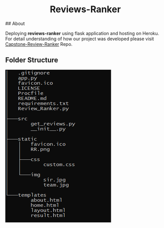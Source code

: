 <h1 align="center">Reviews-Ranker</h1>
## About

Deploying **reviews-ranker** using flask application and hosting on Heroku. For detail understanding of how our project was developed please visit [Capstone-Review-Ranker](https://github.com/veeravignesh1/Capstone-Reviews-Ranker) Repo.

## Folder Structure

![Tree](tree.png)





